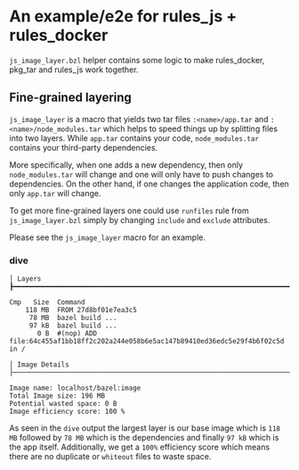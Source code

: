 # An example/e2e for rules_js + rules_docker

`js_image_layer.bzl` helper contains some logic to make rules_docker, pkg_tar and rules_js work together.

## Fine-grained layering

`js_image_layer` is a macro that yields two tar files `:<name>/app.tar` and `:<name>/node_modules.tar` which helps to speed things up by splitting files into two layers. While `app.tar` contains your code, `node_modules.tar` contains your third-party dependencies.

More specifically, when one adds a new dependency, then only `node_modules.tar` will change and one will only have to push changes to dependencies.
On the other hand, if one changes the application code, then only `app.tar` will change.

To get more fine-grained layers one could use `runfiles` rule from `js_image_layer.bzl` simply by changing `include` and `exclude` attributes.

Please see the `js_image_layer` macro for an example.

### dive <image>

```
│ Layers ┣━━━━━━━━━━━━━━━━━━━━━━━━━━━━━━━━━━━━━━━━━━━━━━━━━━━━━━━━━━━━━━━━━━━━━━━━━━━━━━━━━━━━━━━━━━━━━━━━━━

Cmp   Size  Command
    118 MB  FROM 27d8bf01e7ea3c5
     78 MB  bazel build ...
     97 kB  bazel build ...
       0 B  #(nop) ADD file:64c455af1bb18ff2c202a244e058b6e5ac147b89410ed36edc5e29f4b6f02c5d in /

│ Image Details ├───────────────────────────────────────────────────────────────────────────────────────────

Image name: localhost/bazel:image
Total Image size: 196 MB
Potential wasted space: 0 B
Image efficiency score: 100 %
```

As seen in the `dive` output the largest layer is our base image which is `118 MB` followed by `78 MB` which is the dependencies and finally `97 kB` which is the app itself.
Additionally, we get a `100%` efficiency score which means there are no duplicate or `whiteout` files to waste space.
